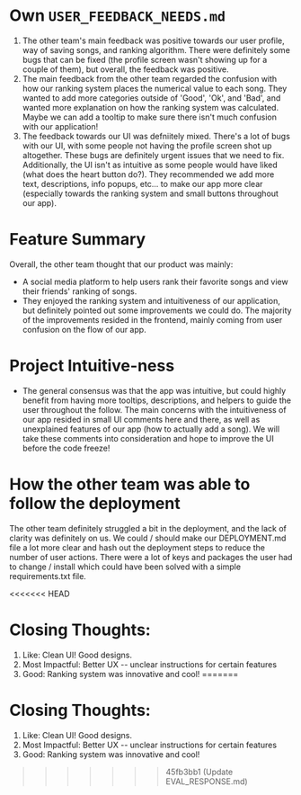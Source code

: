 # Own `USER_FEEDBACK_NEEDS.md`

1. The other team's main feedback was positive towards our user profile, way of saving songs, and ranking algorithm. There were definitely some bugs that can be fixed (the profile screen wasn't showing up for a couple of them), but overall, the feedback was positive.
2. The main feedback from the other team regarded the confusion with how our ranking system places the numerical value to each song. They wanted to add more categories outside of 'Good', 'Ok', and 'Bad', and wanted more explanation on how the ranking system was calculated. Maybe we can add a tooltip to make sure there isn't much confusion with our application!
3. The feedback towards our UI was defniitely mixed. There's a lot of bugs with our UI, with some people not having the profile screen shot up altogether. These bugs are definitely urgent issues that we need to fix. Additionally, the UI isn't as intuitive as some people would have liked (what does the heart button do?). They recommended we add more text, descriptions, info popups, etc... to make our app more clear (especially towards the ranking system and small buttons throughout our app).

# Feature Summary

Overall, the other team thought that our product was mainly:

- A social media platform to help users rank their favorite songs and view their friends' ranking of songs.
- They enjoyed the ranking system and intuitiveness of our application, but definitely pointed out some improvements we could do. The majority of the improvements resided in the frontend, mainly coming from user confusion on the flow of our app.

# Project Intuitive-ness

- The general consensus was that the app was intuitive, but could highly benefit from having more tooltips, descriptions, and helpers to guide the user throughout the follow. The main concerns with the intuitiveness of our app resided in small UI comments here and there, as well as unexplained features of our app (how to actually add a song). We will take these comments into consideration and hope to improve the UI before the code freeze!

# How the other team was able to follow the deployment

The other team definitely struggled a bit in the deployment, and the lack of clarity was definitely on us. We could / should make our DEPLOYMENT.md file a lot more clear and hash out the deployment steps to reduce the number of user actions. There were a lot of keys and packages the user had to change / install which could have been solved with a simple requirements.txt file.

<<<<<<< HEAD
# Closing Thoughts:

1. Like: Clean UI! Good designs.
2. Most Impactful: Better UX -- unclear instructions for certain features
3. Good: Ranking system was innovative and cool!
=======
# Closing Thoughts: 
1) Like: Clean UI! Good designs.
2) Most Impactful: Better UX -- unclear instructions for certain features
3) Good: Ranking system was innovative and cool!
>>>>>>> 45fb3bb1 (Update EVAL_RESPONSE.md)
